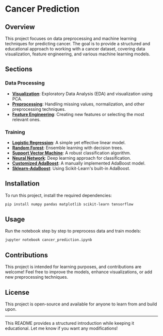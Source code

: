 # Cancer Prediction

## Overview
This project focuses on data preprocessing and machine learning techniques for predicting cancer. The goal is to provide a structured and educational approach to working with a cancer dataset, covering data visualization, feature engineering, and various machine learning models.

## Sections

### Data Processing
- **[Visualization](#pca-visualization)**: Exploratory Data Analysis (EDA) and visualization using PCA.
- **[Preprocessing](#preprocessing)**: Handling missing values, normalization, and other preprocessing techniques.
- **[Feature Engineering](#feature-engineering)**: Creating new features or selecting the most relevant ones.

### Training
- **[Logistic Regression](#logistic-regression)**: A simple yet effective linear model.
- **[Random Forest](#random-forest)**: Ensemble learning with decision trees.
- **[Support Vector Machine](#support-vector-machine)**: A robust classification algorithm.
- **[Neural Network](#neural-network)**: Deep learning approach for classification.
- **[Customized AdaBoost](#adaboost)**: A manually implemented AdaBoost model.
- **[Sklearn-AdaBoost](#sklearn-adaboost)**: Using Scikit-Learn's built-in AdaBoost.

## Installation
To run this project, install the required dependencies:
```bash
pip install numpy pandas matplotlib scikit-learn tensorflow
```

## Usage
Run the notebook step by step to preprocess data and train models:
```bash
jupyter notebook cancer_prediction.ipynb
```

## Contributions
This project is intended for learning purposes, and contributions are welcome! Feel free to improve the models, enhance visualizations, or add new preprocessing techniques.

## License
This project is open-source and available for anyone to learn from and build upon.

---

This README provides a structured introduction while keeping it educational. Let me know if you want any modifications!

